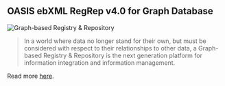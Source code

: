 ## OASIS ebXML RegRep v4.0 for Graph Database

![Graph-based Registry & Repository](https://raw.github.com/skrusche63/OASIS-ebXML-RegRep-v4.0/master/resources/GraphRegRep.png)

> In a world where data no longer stand for their own, but must be considered with respect to their relationships to other data, a Graph-based Registry & Repository is the next generation platform for information integration and information management. 

Read more [here](https://github.com/skrusche63/OASIS-ebXML-RegRep-v4.0/wiki).
